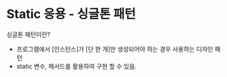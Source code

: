 <h1>Static 응용 - 싱글톤 패턴</h1>

싱글톤 패턴이란?

- 프로그램에서 [인스턴스]가 [단 한 개]만 생성되어야 하는 경우 사용하는 디자인 패턴
- static 변수, 메서드를 활용하여 구현 할 수 있음.
